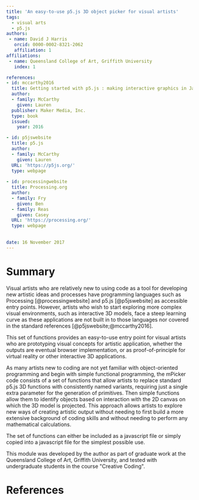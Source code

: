 ```yaml
---
title: 'An easy-to-use p5.js 3D object picker for visual artists'
tags:
  - visual arts
  - p5.js
authors:
 - name: David J Harris
   orcid: 0000-0002-8321-2062
   affiliation: 1
affiliations:
 - name: Queensland College of Art, Griffith University
   index: 1

references:
- id: mccarthy2016
  title: Getting started with p5.js : making interactive graphics in JavaScript and Processing
  author:
  - family: McCarthy
    given: Lauren
  publisher: Maker Media, Inc.
  type: book
  issued:
    year: 2016

- id: p5jswebsite
  title: p5.js
  author:
  - family: McCarthy
    given: Lauren
  URL: 'https://p5js.org/'
  type: webpage
  
- id: processingwebsite
  title: Processing.org
  author:
  - family: Fry
    given: Ben
  - family: Reas
    given: Casey
  URL: 'https://processing.org/'
  type: webpage
  
  
date: 16 November 2017
---
```


# Summary

Visual artists who are relatively new to using code as a tool for developing new artistic 
ideas and processes have programming languages such as Processing [@processingwebsite] and 
p5.js [@p5jswebsite] as accessible entry points. However, artists who wish to start 
exploring more complex visual environments, such as interactive 3D models, face a steep 
learning curve as these applications are not built in to those languages nor covered in 
the standard references [@p5jswebsite;@mccarthy2016].

This set of functions provides an easy-to-use entry point for visual artists who are 
prototyping visual concepts for artistic application, whether the outputs are eventual 
browser implementation, or as proof-of-principle for virtual reality or other interactive 
3D applications.

As many artists new to coding are not yet familiar with object-oriented programming and 
begin with simple functional programming, the mPicker code consists of a set of functions 
that allow artists to replace standard p5.js 3D functions with consistently named variants, 
requiring just a single extra parameter for the generation of primitives. Then simple 
functions allow them to identify objects based on interaction with the 2D canvas on which 
the 3D model is projected. This approach allows artists to explore new ways of creating 
artistic output without needing to first build a more extensive background of coding skills 
and without needing to perform any mathematical calculations.

The set of functions can either be included as a javascript file or simply copied into a
javascript file for the simplest possible use.

This module was developed by the author as part of graduate work at the Queensland College
of Art, Griffith University, and tested with undergraduate students in the course "Creative
Coding".

# References
  
